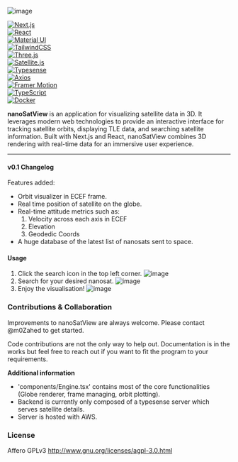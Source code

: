 ![image](https://github.com/user-attachments/assets/a58ceaf8-0eab-4f1a-9073-912fd840f08d)

[![Next.js](https://img.shields.io/badge/nextjs-14.2.4-blue?logo=next.js&logoColor=white)](https://github.com/topics/nextjs)  
[![React](https://img.shields.io/badge/react-18.3.1-blue?logo=react&logoColor=white)](https://github.com/topics/react)  
[![Material UI](https://img.shields.io/badge/material--ui-5.16.14-blue?logo=material-ui&logoColor=white)](https://github.com/topics/material-ui)  
[![TailwindCSS](https://img.shields.io/badge/tailwindcss-3.4.4-blue?logo=tailwindcss&logoColor=white)](https://github.com/topics/tailwind-css)  
[![Three.js](https://img.shields.io/badge/three.js-0.165.0-blue?logo=three.js&logoColor=white)](https://github.com/topics/threejs)  
[![Satellite.js](https://img.shields.io/badge/satellite.js-5.0.0-blue)](https://github.com/topics/satellite)  
[![Typesense](https://img.shields.io/badge/typesense-1.8.2-blue)](https://github.com/topics/typesense)  
[![Axios](https://img.shields.io/badge/axios-1.7.2-blue?logo=axios&logoColor=white)](https://github.com/topics/axios)  
[![Framer Motion](https://img.shields.io/badge/framer--motion-11.2.11-blue?logo=framer&logoColor=white)](https://github.com/topics/framer-motion)  
[![TypeScript](https://img.shields.io/badge/typescript-5.0-blue?logo=typescript&logoColor=white)](https://github.com/topics/typescript)  
[![Docker](https://img.shields.io/badge/docker-blue?logo=docker&logoColor=white)](https://github.com/topics/docker)

**nanoSatView** is an application for visualizing satellite data in 3D. It leverages modern web technologies to provide an interactive interface for tracking satellite orbits, displaying TLE data, and searching satellite information. Built with Next.js and React, nanoSatView combines 3D rendering with real-time data for an immersive user experience.

---

#### v0.1 Changelog

Features added:
- Orbit visualizer in ECEF frame. 
- Real time position of satellite on the globe.
- Real-time attitude metrics such as:
  1. Velocity across each axis in ECEF
  2. Elevation
  3. Geodedic Coords
- A huge database of the latest list of nanosats sent to space.


#### Usage

1. Click the search icon in the top left corner. 
![image](https://github.com/user-attachments/assets/5b2fcb00-c71b-4114-9faf-f06c94c0be50)
2. Search for your desired nanosat.
![image](https://github.com/user-attachments/assets/ee6bd3b2-94f4-4793-bb05-255f92abbaab)
3. Enjoy the visualisation!
![image](https://github.com/user-attachments/assets/2f362e8c-8f11-4b2f-b8a5-903129e5b5a8)

### Contributions & Collaboration
Improvements to nanoSatView are always welcome. Please contact @m0Zahed to get started.

Code contributions are not the only way to help out. Documentation is in the works but feel free to reach out if you want to fit the program to your requirements.

**Additional information**
- 'components/Engine.tsx' contains most of the core functionalities (Globe renderer, frame managing, orbit plotting).
- Backend is currently only composed of a typesense server which serves satellite details. 
- Server is hosted with AWS.


### License
Affero GPLv3 http://www.gnu.org/licenses/agpl-3.0.html
